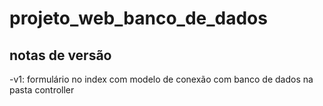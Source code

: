 # projeto_web_banco_de_dados

## notas de versão
-v1: formulário no index com modelo de conexão com banco de dados na pasta controller
 

